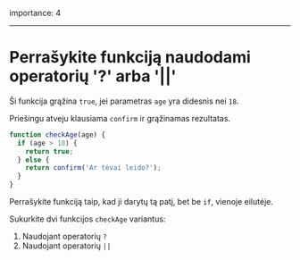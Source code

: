 importance: 4

---

# Perrašykite funkciją naudodami operatorių '?' arba '||'

Ši funkcija grąžina `true`, jei parametras `age` yra didesnis nei `18`.

Priešingu atveju klausiama `confirm` ir grąžinamas rezultatas.

```js
function checkAge(age) {
  if (age > 18) {
    return true;
  } else {
    return confirm('Ar tėvai leido?');
  }
}
```

Perrašykite funkciją taip, kad ji darytų tą patį, bet be `if`, vienoje eilutėje.

Sukurkite dvi funkcijos `checkAge` variantus:

1. Naudojant operatorių `?`
2. Naudojant operatorių `||`
